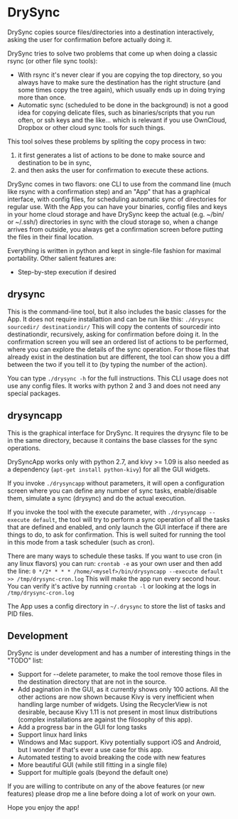 # DrySync
DrySync copies source files/directories into a destination interactively, asking the user for confirmation before actually doing it.

DrySync tries to solve two problems that come up when doing a classic rsync (or other file sync tools):
* With rsync it's never clear if you are copying the top directory, so you always have to make sure the destination has the right structure (and some times copy the tree again), which usually ends up in doing trying more than once.
* Automatic sync (scheduled to be done in the background) is not a good idea for copying delicate files, such as binaries/scripts that you run often, or ssh keys and the like... which is relevant if you use OwnCloud, Dropbox or other cloud sync tools for such things.

This tool solves these problems by spliting the copy process in two: 
1. it first generates a list of actions to be done to make source and destination to be in sync, 
2. and then asks the user for confirmation to execute these actions.

DrySync comes in two flavors: one CLI to use from the command line (much like rsync with a confirmation step) and an "App" that has a graphical interface, with config files, for scheduling automatic sync of directories for regular use. With the App you can have your binaries, config files and keys in your home cloud storage and have DrySync keep the actual (e.g. ~/bin/ or ~/.ssh/) directories in sync with the cloud storage so, when a change arrives from outside, you always get a confirmation screen before putting the files in their final location.

Everything is written in python and kept in single-file fashion for maximal portability. Other salient features are:
* Step-by-step execution if desired

## drysync

This is the command-line tool, but it also includes the basic classes for the App. It does not require installattion and can be run like this:
```./drysync sourcedir/ destinationdir/```
This will copy the contents of sourcedir into destinationdir, recursively, asking for confirmation before doing it. In the confirmation screen you will see an ordered list of actions to be performed, where you can explore the details of the sync operation. For those files that already exist in the destination but are different, the tool can show you a diff between the two if you tell it to (by typing the number of the action).

You can type ```./drysync -h``` for the full instructions. This CLI usage does not use any config files. It works with python 2 and 3 and does not need any special packages.

## drysyncapp

This is the graphical interface for DrySync. It requires the drysync file to be in the same directory, because it contains the base classes for the sync operations.

DrySyncApp works only with python 2.7, and kivy >= 1.09 is also needed as a dependency (```apt-get install python-kivy```) for all the GUI widgets.

If you invoke ```./drysyncapp``` without parameters, it will open a configuration screen where you can define any number of sync tasks, enable/disable them, simulate a sync (drysync) and do the actual execution. 

If you invoke the tool with the execute parameter, with ```./drysyncapp --execute default```, the tool will try to perform a sync operation of all the tasks that are defined and enabled, and only launch the GUI interface if there are things to do, to ask for confirmation. This is well suited for running the tool in this mode from a task scheduler (such as cron).

There are many ways to schedule these tasks. If you want to use cron (in any linux flavors) you can run:
```crontab -e``` as your own user and then add the line:
```0 */2* * * * /home/<myself>/bin/drysyncapp --execute default >> /tmp/drysync-cron.log```
This will make the app run every second hour. You can verify it's active by running ```crontab -l``` or looking at the logs in ```/tmp/drysync-cron.log```

The App uses a config directory in ```~/.drysync``` to store the list of tasks and PID files.

## Development

DrySync is under development and has a number of interesting things in the "TODO" list:
* Support for --delete parameter, to make the tool remove those files in the destination directory that are not in the source.
* Add pagination in the GUI, as it currently shows only 100 actions. All the other actions are now shown because Kivy is very inefficient when handling large number of widgets. Using the RecyclerView is not desirable, because Kivy 1.11 is not present in most linux distributions (complex installations are against the filosophy of this app).
* Add a progress bar in the GUI for long tasks
* Support linux hard links
* Windows and Mac support. Kivy potentially support iOS and Android, but I wonder if that's ever a use case for this app.
* Automated testing to avoid breaking the code with new features
* More beautiful GUI (while still fitting in a single file)
* Support for multiple goals (beyond the default one)

If you are willing to contribute on any of the above features (or new features) please drop me a line before doing a lot of work on your own.

Hope you enjoy the app!
